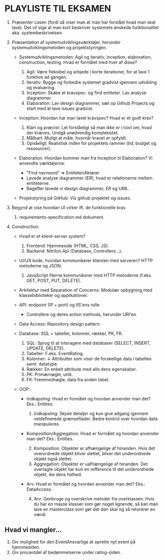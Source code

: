 # PLAYLISTE TIL EKSAMEN

1. Præsenter casen (fordi så viser man at man har forstået hvad man skal lave). Det vil sige at man kort beskriver systemets ønskede funktionalitet aka. systembeskrivelsen.

2. Præsentation af systemudviklingsværktøjer, herunder systemudviklingsmetoden og projektstyringen.
    - Systemudviklingsmetoden: Agil og iterativ, inception, elaboration, construction, testing. Hvad er formålet med hver af disse?

        01. Agil: Være fleksibel og arbjede i korte iterationer, for at lave 1 funktion ad gangen.
        02. Iterativ: Bygge og forbedre systemet gradvist igennem udvikling og evaluering.
        03. Inception: Skabe et kravspec. og find entiteter. Lav analyse diagrammer.
        04. Elaboration: Lav design diagrammer, sæt op Github Projects og start med at lave issues gradvist.

    - Inception: Hvordan har man lavet kravspec? Hvad er et godt krav?

        01. Klart og præcist: Let forståeligt så man ikke er i tvivl om, hvad der kræves. Undgå unødvendig kompleksitet.
        02. Målbart: Muligt at måle, hvornår kravet er opfyldt. 
        03. Opnåeligt: Realistisk inden for projektets rammer (tid, budget og ressourcer).

    - Elaboration: Hvordan kommer man fra Inception til Elaboration? Vi anvendte værktøjerne:
        - "Find navneord" => Entiteter/Aktører
        - Lavede analyse diagrammer (ER), hvad er relationerne mellem entiteterne.
        - Bagefter lavede vi design diagrammer, ER og UML.
    - Projekstyring på GitHub: Vis github projektet og issues.

3. Begynd at vise hvordan UI virker ift. de funktionelle krav.

    01. requirements-specification.md dokument.

4. Construction: 
    * Hvad er et klient-server system?

        01. Frontend: Hjemmeside (HTML, CSS, JS).
        02. Backend: Nitrilon.Api (Database, Controllers...).

    * UI/UX kode, hvordan kommunikerer klienten med serveren? HTTP metoderne og JSON.

        01. JavaScript filerne kommunikerer med HTTP metoderne (f.eks. GET, POST, PUT, DELETE).

    * Arkitektur med Separation of Concerns: Modulær opbygning med klassebiblioteker og applikationer.
    * API: endpoint (IP + port) og IIS'ens rolle
        * Controllere og deres action methods, herunder URI'en
    * Data Access: Repository design pattern.
    * Database: SQL + tabeller, kolonner, rækker, PK, FK.

        01. SQL: Sprog til at interagere med databaser (SELECT, INSERT, UPDATE, DELETE).
        02. Tabeller: F.eks. EventRating.
        03. Kolonner: ↓ Attributter som viser de forskellige data i tabellen samt. datatype.
        04. Rækker: En enkelt attribute med alle dens egenskaber.
        05. PK: Primærnøgle, unik.
        06. FK: Fremmednøgle, data fra anden tabel.

    * OOP:
        * Indkapsling: Hvad er formålet og hvordan anvender man det? Eks.: Entities.

            01. Indkapsling: Skjule detaljer og kun give adgang igennem veldefinerede grænseflader. Bedre kontrol over hvordan data manipuleres.

        * Komposition/Aggregation: Hvad er formålet og hvordan anvender man det? Eks.: Entities.

            02. Komposition: Objekter er afhængelige af hinanden. Hvis det overordnede objekt bliver slettet, bliver det underordnede objekt også slettet.
            03. Aggregation: Objekter er uafhængelige af hinanden. Det overlagte objekt har kun en refference til det underordnede objekt, ike dens helhed.

        * Arv: Hvad er formålet og hvordan anvender man det? Eks.: DataAccess.

            04. Arv: Genbruge og overskrive metoder fra overklassen. Hvis du har en masse klasser som gør noget lignende, så kan man lave en masterclass som gør det den skal og så returerer en værdi.
    
## Hvad vi mangler...
 01. Giv mulighed for den EventAnsvarlige at oprette nyt event på hjemmesiden.
 02. Giv procentdel af bedømmelserne under rating-siden.